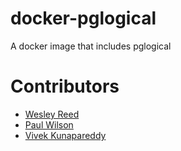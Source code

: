 # docker-pglogical
A docker image that includes pglogical

# Contributors
- [Wesley Reed](https://github.com/reediculous456)
- [Paul Wilson](https://github.com/wilsonpg)
- [Vivek Kunapareddy](https://github.com/kunapavk)
